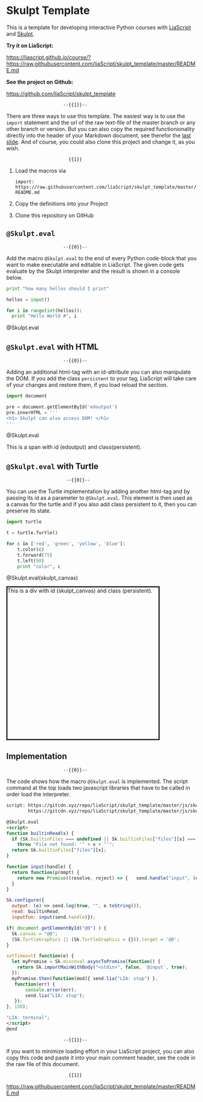 <!--
author:   André Dietrich

email:    andre.dietrich@ovgu.de

version:  0.0.2

language: en

narrator: US English Female

comment:  Macros for Python programming in LiaScript, by making use of the
          skulpt interpreter.

script:   https://gitcdn.xyz/repo/liaScript/skulpt_template/master/js/skulpt.min.js
          https://gitcdn.xyz/repo/liaScript/skulpt_template/master/js/skulpt-stdlib.js


@Skulpt.eval
<script>
function builtinRead(x) {
  if (Sk.builtinFiles === undefined || Sk.builtinFiles["files"][x] === undefined)
    throw "File not found: '" + x + "'";
  return Sk.builtinFiles["files"][x];
}

function input(handle) {
  return function(prompt) {
    return new Promise((resolve, reject) => {	send.handle("input", (e) => resolve(e)) });
  }
}

Sk.configure({
  output: (e) => send.log(true, "", e.toString()),
  read: builtinRead,
  inputfun: input(send.handle)});

if( document.getElementById("@0") ) {
  Sk.canvas = "@0";
  (Sk.TurtleGraphics || (Sk.TurtleGraphics = {})).target = '@0';
}

setTimeout( function(e) {
  let myPromise = Sk.misceval.asyncToPromise(function() {
    return Sk.importMainWithBody("<stdin>", false, `@input`, true);
  });
  myPromise.then(function(mod){ send.lia("LIA: stop") },
   function(err) {
       console.error(err);
       send.lia("LIA: stop");
   });
}, 150);

"LIA: terminal";
</script>
@end
-->

# Skulpt Template

This is a template for developing interactive Python courses with
[LiaScript](https://LiaScript.github.io) and [Skulpt](http://www.skulpt.org).

__Try it on LiaScript:__

https://liascript.github.io/course/?https://raw.githubusercontent.com/liaScript/skulpt_template/master/README.md

__See the project on Github:__

https://github.com/liaScript/skulpt_template


                         --{{1}}--
There are three ways to use this template. The easiest way is to use the
`import` statement and the url of the raw text-file of the master branch or any
other branch or version. But you can also copy the required functionionality
directly into the header of your Markdown document, see therefor the
[last slide](#5). And of course, you could also clone this project and change
it, as you wish.

                           {{1}}
1. Load the macros via

   `import: https://raw.githubusercontent.com/liaScript/skulpt_template/master/README.md`

2. Copy the definitions into your Project

3. Clone this repository on GitHub


## `@Skulpt.eval`

                         --{{0}}--
Add the macro `@Skulpt.eval` to the end of every Python code-block that you want
to make executable and editable in LiaScript. The given code gets evaluate by
the Skulpt interpreter and the result is shown in a console below.


``` python
print "how many hellos should I print"

hellos = input()

for i in range(int(hellos)):
  print "Hello World #", i
```
@Skulpt.eval


## `@Skulpt.eval` with HTML

                         --{{0}}--
Adding an additional html-tag with an id-attribute you can also manipulate the
DOM. If you add the class `persistent` to your tag, LiaScript will take care of
your changes and restore them, if you load reload the section.

``` python
import document

pre = document.getElementById('edoutput')
pre.innerHTML = '''
<h1> Skulpt can also access DOM! </h1>
'''
```
@Skulpt.eval

<span id="edoutput" class="persistent">
  This is a span with id (edoutput) and class(persistent).
</span>


## `@Skulpt.eval` with Turtle

                          --{{0}}--
You can use the Turtle implementation by adding another html-tag and by passing
its id as a parameter to `@Skulpt.eval`. This element is then used as a canvas
for the turtle and if you also add class persistent to it, then you can preserve
its state.

```python
import turtle

t = turtle.Turtle()

for c in ['red', 'green', 'yellow', 'blue']:
    t.color(c)
    t.forward(75)
    t.left(90)
    print "color", c
```
@Skulpt.eval(skulpt_canvas)

<div class="persistent" id="skulpt_canvas" style="border-style: solid; height: 400px; width: 400px">
  This is a div with id (skulpt_canvas) and class (persistent).
</div>

## Implementation

                         --{{0}}--
The code shows how the macro `@Skulpt.eval` is implemented. The script command
at the top loads two javascript libraries that have to be called in order load
the interpreter.

``` html
script: https://gitcdn.xyz/repo/liaScript/skulpt_template/master/js/skulpt.min.js
        https://gitcdn.xyz/repo/liaScript/skulpt_template/master/js/skulpt-stdlib.js

@Skulpt.eval
<script>
function builtinRead(x) {
  if (Sk.builtinFiles === undefined || Sk.builtinFiles["files"][x] === undefined)
    throw "File not found: '" + x + "'";
  return Sk.builtinFiles["files"][x];
}

function input(handle) {
  return function(prompt) {
    return new Promise((resolve, reject) => {	send.handle("input", (e) => resolve(e)) });
  }
}

Sk.configure({
  output: (e) => send.log(true, "", e.toString()),
  read: builtinRead,
  inputfun: input(send.handle)});

if( document.getElementById("@0") ) {
  Sk.canvas = "@0";
  (Sk.TurtleGraphics || (Sk.TurtleGraphics = {})).target = '@0';
}

setTimeout( function(e) {
  let myPromise = Sk.misceval.asyncToPromise(function() {
    return Sk.importMainWithBody("<stdin>", false, `@input`, true);
  });
  myPromise.then(function(mod){ send.lia("LIA: stop") },
   function(err) {
       console.error(err);
       send.lia("LIA: stop");
   });
}, 150);

"LIA: terminal";
</script>
@end
```


                         --{{1}}--
If you want to minimize loading effort in your LiaScript project, you can also
copy this code and paste it into your main comment header, see the code in the
raw file of this document.

                           {{1}}
https://raw.githubusercontent.com/liaScript/skulpt_template/master/README.md
